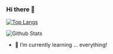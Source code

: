 ### Hi there 👋
[![Top Langs](https://github-readme-stats.vercel.app/api/top-langs/?username=wowbob396&layout=compact&theme=onedark)](https://github.com/branberry)

![Github Stats](https://github-readme-stats.vercel.app/api?username=branberry&show_icons=true&theme=onedark&count_private=true)
- 🌱 I’m currently learning ... everything!
<!--
**wowbob396/wowbob396** is a ✨ _special_ ✨ repository because its `README.md` (this file) appears on your GitHub profile.

Here are some ideas to get you started:

- 🔭 I’m currently working on ...
- 🌱 I’m currently learning ...
- 👯 I’m looking to collaborate on ...
- 🤔 I’m looking for help with ...
- 💬 Ask me about ...
- 📫 How to reach me: ...
- 😄 Pronouns: ...
- ⚡ Fun fact: ...
-->
